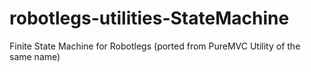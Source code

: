 robotlegs-utilities-StateMachine
================================

Finite State Machine for Robotlegs (ported from PureMVC Utility of the same name)
